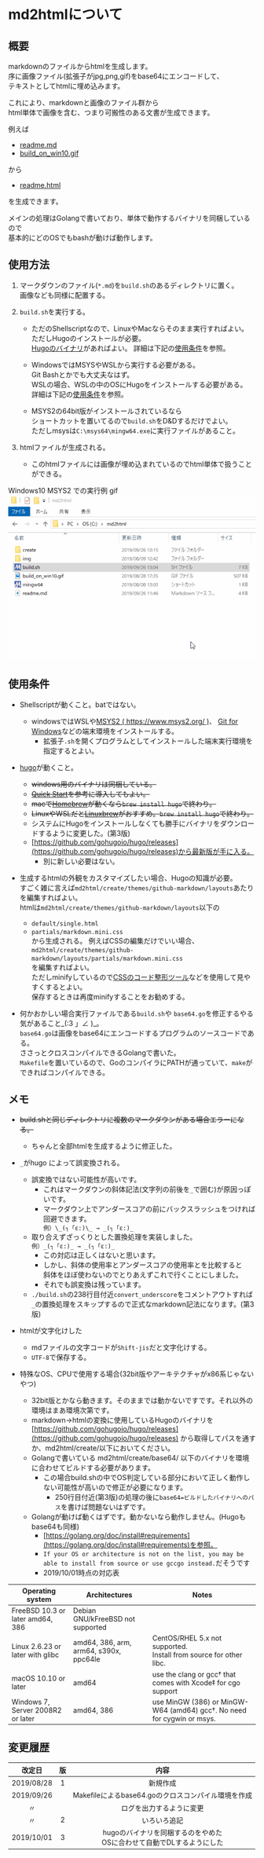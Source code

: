 # md2htmlについて

## 概要

markdownのファイルからhtmlを生成します。  
序に画像ファイル(拡張子がjpg,png,gif)をbase64にエンコードして、  
テキストとしてhtmlに埋め込みます。

これにより、markdownと画像のファイル群から  
html単体で画像を含む、つまり可搬性のある文書が生成できます。

例えば

* [readme.md](https://xcd0.com/static/20190926/readme.md)
* [build_on_win10.gif](https://xcd0.com/static/20190926/build.gif)

から

* [readme.html](https://xcd0.com/static/20190926/readme.html)

を生成できます。

メインの処理はGolangで書いており、単体で動作するバイナリを同梱しているので  
基本的にどのOSでもbashが動けば動作します。


## 使用方法

1. マークダウンのファイル(`*.md`)を`build.sh`のあるディレクトリに置く。  
画像なども同様に配置する。

1. `build.sh`を実行する。
	* ただのShellscriptなので、LinuxやMacならそのまま実行すればよい。  
	ただしHugoのインストールが必要。  
	[Hugoのバイナリ](https://github.com/gohugoio/hugo/releases)があればよい。
	詳細は下記の[使用条件](#使用条件)を参照。
	
	* WindowsではMSYSやWSLから実行する必要がある。  
	Git Bashとかでも大丈夫なはず。  
	WSLの場合、WSLの中のOSにHugoをインストールする必要がある。  
	詳細は下記の[使用条件](#使用条件)を参照。
	
	* MSYS2の64bit版がインストールされているなら  
	ショートカットを置いてるので`build.sh`をD&Dするだけでよい。  
	ただしmsysは`C:\msys64\mingw64.exe`に実行ファイルがあること。

1. htmlファイルが生成される。
	* このhtmlファイルには画像が埋め込まれているのでhtml単体で扱うことができる。

Windows10 MSYS2 での実行例 gif  
![](./build_on_win10.gif)

## 使用条件

* Shellscriptが動くこと。batではない。
	* windowsではWSLや[MSYS2 ( https://www.msys2.org/ )](https://www.msys2.org/)、
	[Git for Windows](https://gitforwindows.org/)などの端末環境をインストールする。
		* 拡張子`.sh`を開くプログラムとしてインストールした端末実行環境を指定するとよい。

* [hugo](https://gohugo.io/)が動くこと。
	* ~~windows用のバイナリは同梱している。~~
	* ~~[Quick Start](https://gohugo.io/getting-started/quick-start/)を参考に導入してもよい。~~
	* ~~macで[Homebrew](https://brew.sh/index_ja)が動くなら`brew install hugo`で終わり。~~
	* ~~LinuxやWSLだと[Linuxbrew](https://docs.brew.sh/Homebrew-on-Linux)がおすすめ。`brew install hugo`で終わり。~~
	* システムにHugoをインストールしなくても勝手にバイナリをダウンロードするように変更した。(第3版)
	* [https://github.com/gohugoio/hugo/releases](https://github.com/gohugoio/hugo/releases)から最新版が手に入る。
		* 別に新しい必要はない。

* 生成するhtmlの外観をカスタマイズしたい場合、Hugoの知識が必要。  
すごく雑に言えば`md2html/create/themes/github-markdown/layouts`あたりを編集すればよい。  
htmlは`md2html/create/themes/github-markdown/layouts`以下の
	* `default/single.html`
	* `partials/markdown.mini.css`  
から生成される。
例えばCSSの編集だけでいい場合、  
`md2html/create/themes/github-markdown/layouts/partials/markdown.mini.css`  
を編集すればよい。  
ただしminifyしているので[CSSのコード整形ツール](https://lab.syncer.jp/Tool/CSS-PrettyPrint/)などを使用して見やすくするとよい。  
保存するときは再度minifyすることをお勧めする。

* 何かおかしい場合実行ファイルである`build.sh`や
`base64.go`を修正するやる気があること_(:3 」∠ )_。  
`base64.go`は画像をbase64にエンコードするプログラムのソースコードである。  
ささっとクロスコンパイルできるGolangで書いた。  
`Makefile`を置いているので、GoのコンパイラにPATHが通っていて、`make`ができればコンパイルできる。

## メモ

* ~~build.shと同じディレクトリに複数のマークダウンがある場合エラーになる。~~
	* ちゃんと全部htmlを生成するように修正した。

* `_`がhugo によって誤変換される。
	* 誤変換ではない可能性が高いです。
		* これはマークダウンの斜体記法(文字列の前後を`_`で囲む)が原因っぽいです。
		* マークダウン上でアンダースコアの前にバックスラッシュをつければ回避できます。  
		`例）\_(┐「ε:)\_ → _(┐「ε:)_`
	* 取り合えずざっくりとした置換処理を実装しました。  
	`例）_(┐「ε:)_ → _(┐「ε:)_`
		* この対応は正しくはないと思います。
		* しかし、斜体の使用率とアンダースコアの使用率とを比較すると  
		斜体をほぼ使わないのでとりあえずこれで行くことにしました。
		* それでも誤変換は残っています。
	* `./build.sh`の238行目付近`convert_underscore`をコメントアウトすれば  
	`_`の置換処理をスキップするので正式なmarkdown記法になります。(第3版)

* htmlが文字化けした
	* mdファイルの文字コードが`Shift-jis`だと文字化けする。
	* `UTF-8`で保存する。

* 特殊なOS、CPUで使用する場合(32bit版やアーキテクチャがx86系じゃないやつ)
	* 32bit版とかなら動きます。そのままでは動かないですです。それ以外の環境はまあ環境次第です。
	* markdown→htmlの変換に使用しているHugoのバイナリを
	[https://github.com/gohugoio/hugo/releases](https://github.com/gohugoio/hugo/releases)
	から取得してパスを通すか、md2html/create/以下においてください。
	* Golangで書いている md2html/create/base64/ 以下のバイナリを環境に合わせてビルドする必要があります。
		* この場合build.shの中でOS判定している部分において正しく動作しない可能性が高いので修正が必要になります。
			* 250行目付近(第3版)の処理の後に`base64=ビルドしたバイナリへのパス`を書けば問題ないはずです。
	* Golangが動けば動くはずです。動かないなら動作しません。(Hugoもbase64も同様)
		* [https://golang.org/doc/install#requirements](https://golang.org/doc/install#requirements)を参照。
		* `If your OS or architecture is not on the list, you may be able to install from source or use gccgo instead.`だそうです
		* 2019/10/01時点の対応表

|Operating system	|	Architectures	|	Notes |
|---|---|---|
|FreeBSD 10.3 or later	amd64, 386	|	Debian GNU/kFreeBSD not supported |
|Linux 2.6.23 or later with glibc	|	amd64, 386, arm, arm64, s390x, ppc64le	|	CentOS/RHEL 5.x not supported.<br> Install from source for other libc. |
|macOS 10.10 or later	|	amd64	|	use the clang or gcc† that comes with Xcode‡ for cgo support |
|Windows 7, Server 2008R2 or later	|	amd64, 386	|	use MinGW (386) or MinGW-W64 (amd64) gcc†. No need for cygwin or msys. |


## 変更履歴

|改定日		|版		|内容					|
|:---:|:---:|:---:|
|2019/08/28	|1		|新規作成				|
|2019/09/26	|		|Makefileによるbase64.goのクロスコンパイル環境を作成|
|〃	|		|ログを出力するように変更|
|〃	|2		|いろいろ追記|
|2019/10/01	|3		|hugoのバイナリを同梱するのをやめた<br>OSに合わせて自動でDLするようにした|

